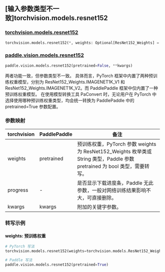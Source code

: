 ## [输入参数类型不一致]torchvision.models.resnet152

### [torchvision.models.resnet152](https://pytorch.org/vision/stable/models/generated/torchvision.models.resnet152.html)

```python
torchvision.models.resnet152(*, weights: Optional[ResNet152_Weights] = None, progress: bool = True, **kwargs: Any)
```

### [paddle.vision.models.resnet152](https://www.paddlepaddle.org.cn/documentation/docs/zh/api/paddle/vision/models/resnet152_cn.html)

```python
paddle.vision.models.resnet152(pretrained=False, **kwargs)
```

两者功能一致，但参数类型不一致。 具体而言，PyTorch 框架中内置了两种预训练权重模型，分别为 ResNet152_Weights.IMAGENET1K_V1 和 ResNet152_Weights.IMAGENET1K_V2。而 PaddlePaddle 框架中仅内置了一种预训练权重模型。
在使用模型转换工具 PaConvert 时，无论用户在 PyTorch 中选择使用哪种预训练权重类型，均会统一转换为 PaddlePaddle 中的 pretrained=True 参数配置。

### 参数映射

| torchvision | PaddlePaddle | 备注 |
| ----------- | ------------ | ---- |
| weights     | pretrained   | 预训练权重，PyTorch 参数 weights 为 ResNet152_Weights 枚举类或 String 类型，Paddle 参数 pretrained 为 bool 类型，需要转写。|
| progress    | -            | 是否显示下载进度条，Paddle 无此参数，一般对网络训练结果影响不大，可直接删除。|
| kwargs      | kwargs       | 附加的关键字参数。|

### 转写示例
#### weights: 预训练权重
```python
# PyTorch 写法
torchvision.models.resnet152(weights=torchvision.models.ResNet152_Weights.DEFAULT)

# Paddle 写法
paddle.vision.models.resnet152(pretrained=True)
```
